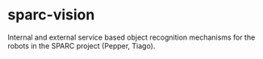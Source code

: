 # sparc-vision
Internal and external service based object recognition mechanisms for the robots in the SPARC project (Pepper, Tiago).
